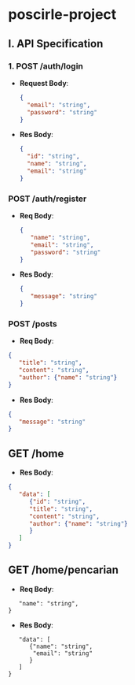# poscirle-project

## I. API Specification

### 1. **POST /auth/login**

- **Request Body**:
  ```json
  {
    "email": "string",
    "password": "string"
  }
  ```
  
- **Res Body**:
     ```json
    {
       "id": "string",
       "name": "string",
       "email": "string"
     }
     ```
     
### POST /auth/register
- **Req Body**:
   ```json
   {
      "name": "string",
      "email": "string",
      "password": "string"
   }
   ```
- **Res Body**:
   ```json
   {
      "message": "string"
   }
   ```

### POST /posts
   - **Req Body**:
   ```json
   {
      "title": "string",
      "content": "string",
      "author": {"name": "string"}
   }
   ```
   - **Res Body**:
   ```json
   {
      "message": "string"
   }
   ```

## GET /home 
   - **Res Body**:
   ```json
   {
      "data": [
         {"id": "string",
         "title": "string",
         "content": "string",
         "author": {"name": "string"}
         }
      ]
   }
   ```

## GET /home/pencarian 
   - **Req Body**:
   ```json{
      "name": "string",
   }
   ```
   - **Res Body**:
   ```json{
      "data": [
         {"name": "string",
          "email": "string" 
         }
      ]
   }
   ```
